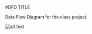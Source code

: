 #DFD TITLE

Data Flow Diagram for the class project. 


![alt text](https://cloud.githubusercontent.com/assets/21317639/18146352/bc98de4e-6f94-11e6-9a4a-d7b2133dc05b.PNG)


